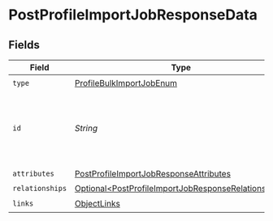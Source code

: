 # PostProfileImportJobResponseData


## Fields

| Field                                                                                                                        | Type                                                                                                                         | Required                                                                                                                     | Description                                                                                                                  |
| ---------------------------------------------------------------------------------------------------------------------------- | ---------------------------------------------------------------------------------------------------------------------------- | ---------------------------------------------------------------------------------------------------------------------------- | ---------------------------------------------------------------------------------------------------------------------------- |
| `type`                                                                                                                       | [ProfileBulkImportJobEnum](../../models/components/ProfileBulkImportJobEnum.md)                                              | :heavy_check_mark:                                                                                                           | N/A                                                                                                                          |
| `id`                                                                                                                         | *String*                                                                                                                     | :heavy_check_mark:                                                                                                           | Unique identifier for retrieving the job. Generated by Klaviyo.                                                              |
| `attributes`                                                                                                                 | [PostProfileImportJobResponseAttributes](../../models/components/PostProfileImportJobResponseAttributes.md)                  | :heavy_check_mark:                                                                                                           | N/A                                                                                                                          |
| `relationships`                                                                                                              | [Optional\<PostProfileImportJobResponseRelationships>](../../models/components/PostProfileImportJobResponseRelationships.md) | :heavy_minus_sign:                                                                                                           | N/A                                                                                                                          |
| `links`                                                                                                                      | [ObjectLinks](../../models/components/ObjectLinks.md)                                                                        | :heavy_check_mark:                                                                                                           | N/A                                                                                                                          |